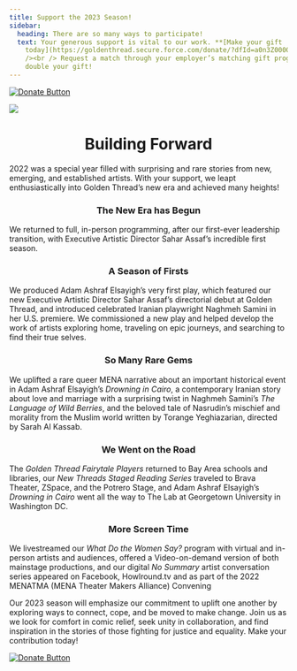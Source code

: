 ```yaml
---
title: Support the 2023 Season!
sidebar:
  heading: There are so many ways to participate!
  text: Your generous support is vital to our work. **[Make your gift
    today](https://goldenthread.secure.force.com/donate/?dfId=a0n3Z00000tn4RsQAI)**.	 <br
    /><br /> Request a match through your employer’s matching gift program and
    double your gift!
---
```

[![Donate Button](/img/archive/2015/03/Donate-Button-400.jpg)](https://goldenthread.secure.force.com/donate/?dfId=a0n3Z00000tn4RsQAI)

![](/img/archive/2015/03/20thAnniversary-Line-1024x36.jpg)

# <center>Building Forward</center>

2022 was a special year filled with surprising and rare stories from new, emerging, and established artists. With your support, we leapt enthusiastically into Golden Thread’s new era and achieved many heights!

### **<center>The New Era has Begun<center>**

We returned to full, in-person programming, after our first-ever leadership transition, with Executive Artistic Director Sahar Assaf’s incredible first season.

### **<center>**A Season of Firsts**<center>**

We produced Adam Ashraf Elsayigh’s very first play, which featured our new Executive Artistic Director Sahar Assaf’s directorial debut at Golden Thread, and introduced celebrated Iranian playwright Naghmeh Samini in her U.S. premiere. We commissioned a new play and helped develop the work of artists exploring home, traveling on epic journeys, and searching to find their true selves.

### **<center>**So Many Rare Gems**<center>**

We uplifted a rare queer MENA narrative about an important historical event in Adam Ashraf Elsayigh’s *Drowning in Cairo*, a contemporary Iranian story about love and marriage with a surprising twist in Naghmeh Samini’s *The Language of Wild Berries*, and the beloved tale of Nasrudin’s mischief and morality from the Muslim world written by Torange Yeghiazarian, directed by Sarah Al Kassab.

### **<center>**We Went on the Road**<center>**

The *Golden Thread Fairytale Players* returned to Bay Area schools and libraries, our *New Threads Staged Reading Series* traveled to Brava Theater, ZSpace, and the Potrero Stage, and Adam Ashraf Elsayigh’s *Drowning in Cairo* went all the way to The Lab at Georgetown University in Washington DC.

### **<center>**More Screen Time**<center>**

We livestreamed our *What Do the Women Say?* program with virtual and in-person artists and audiences, offered a Video-on-demand version of both mainstage productions, and our digital *No Summary* artist conversation series appeared on Facebook, Howlround.tv and as part of the 2022 MENATMA (MENA Theater Makers Alliance) Convening

Our 2023 season will emphasize our commitment to uplift one another by exploring ways to connect, cope, and be moved to make change.  Join us as we look for comfort in comic relief, seek unity in collaboration, and find inspiration in the stories of those fighting for justice and equality. Make your contribution today!



[![Donate Button](/img/archive/2015/03/Donate-Button-400.jpg)](https://goldenthread.secure.force.com/donate/?dfId=a0n3Z00000tn4RsQAI)